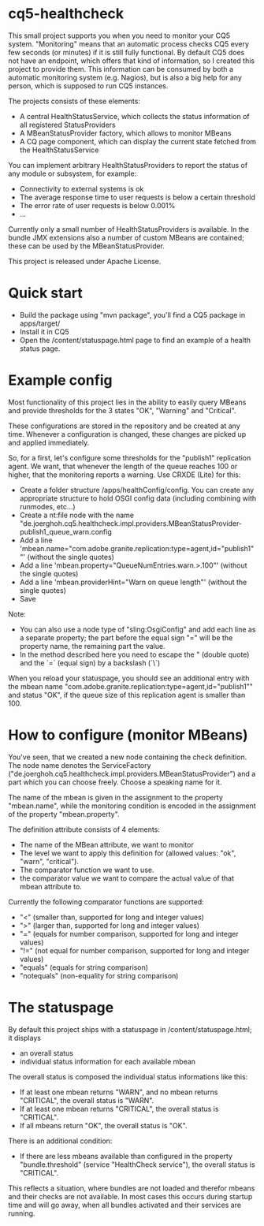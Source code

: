 cq5-healthcheck
===============

This small project supports you when you need to monitor your CQ5 system. "Monitoring" means that an 
automatic process checks CQ5 every few seconds (or minutes) if it is still fully functional. By default
CQ5 does not have an endpoint, which offers that kind of information, so I created this project to provide them. 
This information can be consumed by both a automatic monitoring system (e.g. Nagios), but is also a big help for any person, which is supposed to run CQ5 instances.

The projects consists of these elements:
* A central HealthStatusService, which collects the status information of all registered StatusProviders
* A MBeanStatusProvider factory, which allows to monitor MBeans
* A CQ page component, which can display the current state fetched from the HealthStatusService

You can implement arbitrary HealthStatusProviders to report the status of any module or subsystem, for example:

* Connectivity to external systems is ok
* The average response time to user requests is below a certain threshold
* The error rate of user requests is below 0.001%
* ...

Currently only a small number of HealthStatusProviders is available.  In the bundle JMX extensions also a number of custom MBeans are contained; these can be used by the MBeanStatusProvider.


This project is released under Apache License.


Quick start
============

* Build the package using "mvn package", you'll find a CQ5 package in apps/target/ 
* Install it in CQ5
* Open the /content/statuspage.html page to find an example of a health status page.


Example config
=============

Most functionality of this project lies in the ability to easily query MBeans and provide
thresholds for the 3 states "OK", "Warning" and "Critical".

These configurations are stored in the repository and be created at any time. Whenever a
configuration is changed, these changes are picked up and applied immediately.

So, for a first, let's configure some thresholds for the "publish1" replication agent. We want,
that whenever the length of the queue reaches 100 or higher, that the monitoring reports a 
warning. Use CRXDE (Lite) for this:

* Create a folder structure /apps/healthConfig/config. You can create any
  appropriate structure to hold OSGI config data (including combining with
  runmodes, etc...)
* Create a nt:file node with the name "de.joerghoh.cq5.healthcheck.impl.providers.MBeanStatusProvider-publish1_queue_warn.config
* Add a line 'mbean.name="com.adobe.granite.replication:type\=agent,id\=\"publish1\""' (without the single quotes)
* Add a line 'mbean.property="QueueNumEntries.warn.>.100"' (without the single quotes)
* Add a line 'mbean.providerHint="Warn on queue length"' (without the single quotes)
* Save

Note: 
* You can also use a node type of "sling:OsgiConfig" and add each line as a separate property; the part before the equal sign "=" will be the property name, 
  the remaining part the value. 
* In the method described here you need to escape the " (double quote) and the ´=´ (equal sign) by a backslash (´\´)

When you reload your statuspage, you should see an additional entry with the mbean name "com.adobe.granite.replication:type=agent,id="publish1""
and status "OK", if the queue size of this replication agent is smaller than 100.


How to configure (monitor MBeans)
=============

You've seen, that we created a new node containing the check definition. The
node name denotes the ServiceFactory
("de.joerghoh.cq5.healthcheck.impl.providers.MBeanStatusProvider") and a part
which you can choose freely. Choose a speaking name for it.

The name of the mbean is given in the assignment to the property  "mbean.name", while the monitoring condition is encoded in the assignment of the property
 "mbean.property".


The definition attribute consists of 4 elements:
* The name of the MBean attribute, we want to monitor
* The level we want to apply this definition for (allowed values: "ok", "warn", "critical").
* The comparator function we want to use.
* the comparator value we want to compare the actual value of that mbean attribute to.

Currently the following comparator functions are supported:
* "<" (smaller than, supported for long and integer values)
* ">" (larger than, supported for long and integer values)
* "=" (equals for number comparison, supported for long and integer values)
* "!=" (not equal for number comparison, supported for long and integer values)
* "equals" (equals for string comparison)
* "notequals" (non-equality for string comparison)

The statuspage
================

By default this project ships with a statuspage in /content/statuspage.html; it displays

* an overall status
* individual status information for each available mbean

The overall status is composed the individual status informations like this:
* If at least one mbean returns "WARN", and no mbean returns "CRITICAL", the overall status is "WARN".
* If at least one mbean returns "CRITICAL", the overall status is "CRITICAL".
* If all mbeans return "OK", the overall status is "OK".

There is an additional condition:

* If there are less mbeans available than configured in the property "bundle.threshold" (service "HealthCheck service"),
  the overall status is "CRITICAL".
  
This reflects a situation, where bundles are not loaded and therefor mbeans and their checks are not available. 
In most cases this occurs during startup time and will go away, when all bundles activated and their services are running.
  



